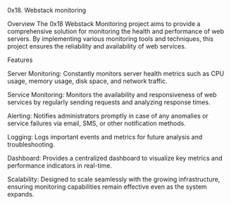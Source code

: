 0x18. Webstack monitoring

Overview
The 0x18 Webstack Monitoring project aims to provide a comprehensive solution for monitoring the health and performance of web servers.
By implementing various monitoring tools and techniques, this project ensures the reliability and availability of web services.

Features

Server Monitoring: Constantly monitors server health metrics such as CPU usage, memory usage, disk space, and network traffic.

Service Monitoring: Monitors the availability and responsiveness of web services by regularly sending requests and analyzing response times.

Alerting: Notifies administrators promptly in case of any anomalies or service failures via email, SMS, or other notification methods.

Logging: Logs important events and metrics for future analysis and troubleshooting.

Dashboard: Provides a centralized dashboard to visualize key metrics and performance indicators in real-time.

Scalability: Designed to scale seamlessly with the growing infrastructure, ensuring monitoring capabilities remain effective even as the system expands.
